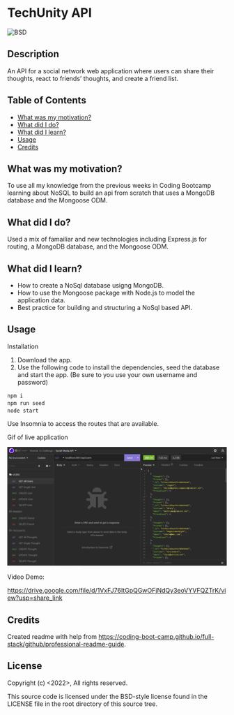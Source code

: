 # TechUnity API

![BSD](https://img.shields.io/badge/license-BSD3-green)


## Description
An API for a social network web application where users can share their thoughts, react to friends’ thoughts, and create a friend list. 

## Table of Contents
- [What was my motivation?](#what-was-my-motivation)
- [What did I do?](#what-did-i-do)
- [What did I learn?](#what-did-i-learn)
- [Usage](#usage)
- [Credits](#credits)

## What was my motivation?
To use all my knowledge from the previous weeks in Coding Bootcamp learning about NoSQL to build an api from scratch that uses a MongoDB database and the Mongoose ODM.

## What did I do?
Used a mix of famailiar and new technologies including Express.js for routing, a MongoDB database, and the Mongoose ODM.


## What did I learn?
- How to create a NoSql database usigng MongoDB. 
- How to use the Mongoose package with Node.js to model the application data.
- Best practice for building and structuring a NoSql based API. 

## Usage

Installation
1)  Download the app.
2)  Use the following code to install the dependencies, seed the database and start the app. (Be sure to you use your own username and password)



```bash
npm i
npm run seed
node start
```

Use Insomnia to access the routes that are available.


Gif of live application 

![me](https://github.com/nxtera/TechUnity-API/blob/main/public/images/Tech-Unity-API.gif)

Video Demo:

https://drive.google.com/file/d/1VxFJ76ItGpQGwOFjNdQy3eoVYVFQZTrK/view?usp=share_link



## Credits
Created readme with help from https://coding-boot-camp.github.io/full-stack/github/professional-readme-guide.


## License
Copyright (c) <2022>, <Ashleigh>
All rights reserved.

This source code is licensed under the BSD-style license found in the
LICENSE file in the root directory of this source tree. 
